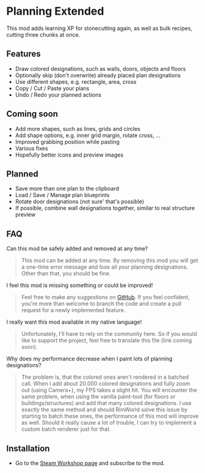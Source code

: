 # Planning Extended

This mod adds learning XP for stonecutting again, as well as bulk recipes, cutting three chunks at once.

## Features

* Draw colored designations, such as walls, doors, objects and floors
* Optionally skip (don't overwrite) already placed plan designations
* Use different shapes, e.g. rectangle, area, cross
* Copy / Cut / Paste your plans
* Undo / Redo your planned actions

## Coming soon

* Add more shapes, such as lines, grids and circles
* Add shape options, e.g. inner grid margin, rotate cross, ...
* Improved grabbing position while pasting
* Various fixes
* Hopefully better icons and preview images

## Planned

* Save more than one plan to the clipboard
* Load / Save / Manage plan blueprints
* Rotate door designations (not sure' that's possible)
* If possible, combine wall designations together, similar to real structure preview

## FAQ

Can this mod be safely added and removed at any time?

> This mod can be added at any time. By removing this mod you will get a one-time error message and lose all your planning designations. Other than that, you should be fine.

I feel this mod is missing something or could be improved!
> Feel free to make any suggestions on [GitHub](https://github.com/Scherub/rw-planning-extended/). If you feel confident, you're more than welcome to branch the code and create a pull request for a newly implemented feature.


I really want this mod available in my native language!
> Unfortunately, I'll have to rely on the community here. So if you would like to support the project, feel free to translate this file (link coming soon).

Why does my performance decrease when I paint lots of planning designations?
> The problem is, that the colored ones aren't rendered in a batched call. When I add about 20.000 colored designations and fully zoom out (using Camera+), my FPS takes a slight hit. You will encounter the same problem, when using the vanilla paint-tool (for floors or buildings/structures) and add that many colored designations. I use exactly the same method and should RimWorld solve this issue by starting to batch these ones, the performance of this mod will improve as well. Should it really cause a lot of trouble, I can try to implement a custom batch renderer just for that.

## Installation

* Go to the [Steam Workshop page](https://steamcommunity.com/sharedfiles/filedetails/?id=2877392159) and subscribe to the mod.
